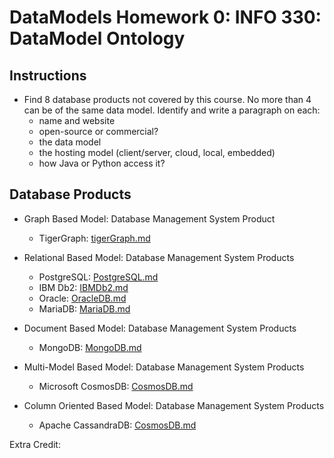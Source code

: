 # DataModels Homework 0: INFO 330: DataModel Ontology

## Instructions
* Find 8 database products not covered by this course. No more than 4 can be of the same data model. Identify and write a paragraph on each:
    * name and website
    * open-source or commercial?
    * the data model
    * the hosting model (client/server, cloud, local, embedded)
    * how Java or Python access it?

## Database Products

* Graph Based Model: Database Management System Product
    * TigerGraph: [tigerGraph.md](TigerGraph.md)

* Relational Based Model: Database Management System Products
    * PostgreSQL: [PostgreSQL.md](PostgreSQL.md)
    * IBM Db2: [IBMDb2.md](IBMDb2.md)
    * Oracle: [OracleDB.md](OracleDB.md)
    * MariaDB: [MariaDB.md](MariaDB.md)

* Document Based Model: Database Management System Products 
    * MongoDB: [MongoDB.md](MongoDB.md)

* Multi-Model Based Model: Database Management System Products 
    * Microsoft CosmosDB: [CosmosDB.md](CosmosDB.md)

* Column Oriented Based Model: Database Management System Products 
    * Apache CassandraDB: [CosmosDB.md](CassandraDB.md)


Extra Credit: 

